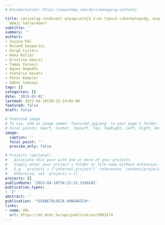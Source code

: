 ```yaml
---
# Documentation: https://wowchemy.com/docs/managing-content/

title: Látszólag rendezett anyagcseréjű 2-es típusú cukorbetegség, avagy mi áll a
  HbA1c hátterében?
subtitle: ''
summary: ''
authors:
- Zsuzsa Pál
- Roland Gasparics
- Gergő Csitári
- Réka Kollár
- Kristína Gencsi
- Tamás Ferenci
- Ágnes Hegedűs
- Viktória Kováts
- Péter Kempler
- Gábor Simonyi
tags: []
categories: []
date: '2015-01-01'
lastmod: 2023-04-10T20:22:33+02:00
featured: false
draft: false

# Featured image
# To use, add an image named `featured.jpg/png` to your page's folder.
# Focal points: Smart, Center, TopLeft, Top, TopRight, Left, Right, BottomLeft, Bottom, BottomRight.
image:
  caption: ''
  focal_point: ''
  preview_only: false

# Projects (optional).
#   Associate this post with one or more of your projects.
#   Simply enter your project's folder or file name without extension.
#   E.g. `projects = ["internal-project"]` references `content/project/deep-learning/index.md`.
#   Otherwise, set `projects = []`.
projects: []
publishDate: '2023-04-10T18:22:32.310918Z'
publication_types:
- '2'
abstract: ''
publication: '*DIABETOLOGIA HUNGARICA*'
links:
- name: URL
  url: https://m2.mtmt.hu/api/publication/2893374
---
```

